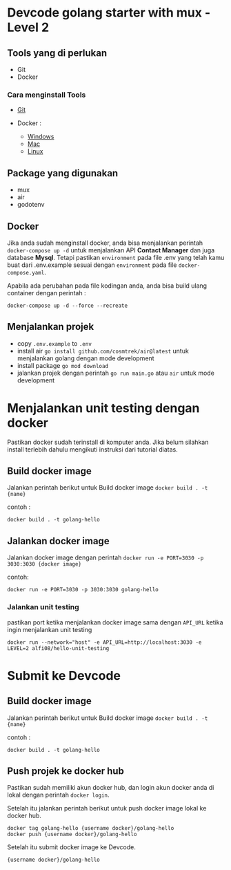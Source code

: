 # Devcode golang starter with mux - Level 2

## Tools yang di perlukan

- Git
- Docker 

### Cara menginstall Tools

- [Git](https://git-scm.com/book/en/v2/Getting-Started-Installing-Git)

- Docker : 
    - [Windows](https://docs.docker.com/desktop/install/windows-install/)
    - [Mac](https://docs.docker.com/desktop/install/mac-install/)
    - [Linux](https://docs.docker.com/desktop/install/linux-install/)

## Package yang digunakan

- mux
- air
- godotenv

## Docker

Jika anda sudah menginstall docker, anda bisa menjalankan perintah `docker-compose up -d` untuk menjalankan API <b>Contact Manager</b> dan juga database <b>Mysql</b>. Tetapi pastikan `environment` pada file .env yang telah kamu buat dari .env.example sesuai dengan `environment` pada file `docker-compose.yaml`.

Apabila ada perubahan pada file kodingan anda, anda bisa build ulang container dengan perintah :
```
docker-compose up -d --force --recreate
``` 


## Menjalankan projek

- copy `.env.example` to `.env`
- install air `go install github.com/cosmtrek/air@latest` untuk menjalankan golang dengan mode development
- install package `go mod download`
- jalankan projek dengan perintah `go run main.go` atau `air` untuk mode development

# Menjalankan unit testing dengan docker

Pastikan docker sudah terinstall di komputer anda. Jika belum silahkan install terlebih dahulu mengikuti instruksi dari tutorial diatas.

## Build docker image
Jalankan perintah berikut untuk Build docker image  `docker build . -t {name}`

contoh :
```
docker build . -t golang-hello
```

## Jalankan docker image
Jalankan docker image dengan perintah `docker run -e PORT=3030 -p 3030:3030 {docker image}`

contoh: 
```
docker run -e PORT=3030 -p 3030:3030 golang-hello
```

### Jalankan unit testing

pastikan port ketika menjalankan docker image sama dengan `API_URL` ketika ingin menjalankan unit testing

```
docker run --network="host" -e API_URL=http://localhost:3030 -e LEVEL=2 alfi08/hello-unit-testing
```


# Submit ke Devcode
## Build docker image
Jalankan perintah berikut untuk Build docker image  `docker build . -t {name}`

contoh :
```
docker build . -t golang-hello
```

## Push projek ke docker hub
Pastikan sudah memiliki akun docker hub, dan login akun docker anda di lokal dengan perintah `docker login`.

Setelah itu jalankan perintah berikut untuk push docker image lokal ke docker hub.

```
docker tag golang-hello {username docker}/golang-hello
docker push {username docker}/golang-hello
```

Setelah itu submit docker image ke Devcode.

```
{username docker}/golang-hello
```